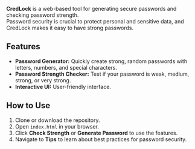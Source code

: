 **CredLock** is a web-based tool for generating secure passwords and checking password strength.  
Password security is crucial to protect personal and sensitive data, and CredLock makes it easy to have strong passwords.

## Features
- **Password Generator:** Quickly create strong, random passwords with letters, numbers, and special characters.
- **Password Strength Checker:** Test if your password is weak, medium, strong, or very strong.
- **Interactive UI:** User-friendly interface.

## How to Use
1. Clone or download the repository.  
2. Open `index.html` in your browser.  
3. Click **Check Strength** or **Generate Password** to use the features.  
4. Navigate to **Tips** to learn about best practices for password security.
